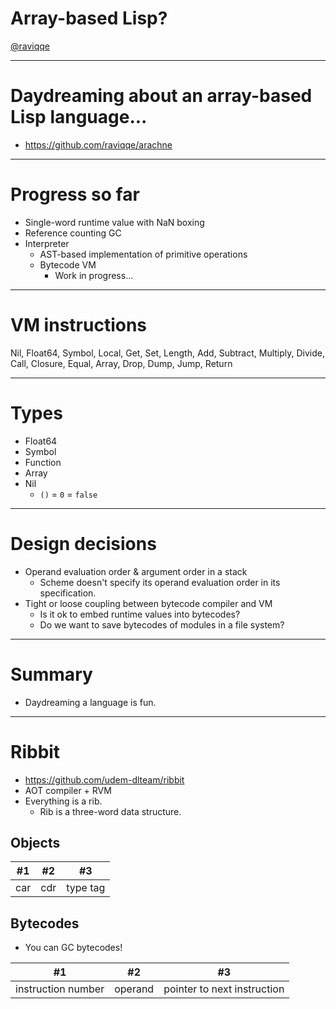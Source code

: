 # Array-based Lisp?

[@raviqqe](https://github.com/raviqqe)

---

# Daydreaming about an array-based Lisp language...

- https://github.com/raviqqe/arachne

---

# Progress so far

- Single-word runtime value with NaN boxing
- Reference counting GC
- Interpreter
  - AST-based implementation of primitive operations
  - Bytecode VM
    - Work in progress...

---

# VM instructions

Nil, Float64, Symbol, Local, Get, Set, Length, Add, Subtract, Multiply, Divide, Call, Closure, Equal, Array, Drop, Dump, Jump, Return

---

# Types

- Float64
- Symbol
- Function
- Array
- Nil
  - `()` = `0` = `false`

---

# Design decisions

- Operand evaluation order & argument order in a stack
  - Scheme doesn't specify its operand evaluation order in its specification.
- Tight or loose coupling between bytecode compiler and VM
  - Is it ok to embed runtime values into bytecodes?
  - Do we want to save bytecodes of modules in a file system?

---

# Summary

- Daydreaming a language is fun.

---

# Ribbit

- https://github.com/udem-dlteam/ribbit
- AOT compiler + RVM
- Everything is a rib.
  - Rib is a three-word data structure.

## Objects

| #1  | #2  | #3       |
| --- | --- | -------- |
| car | cdr | type tag |

## Bytecodes

- You can GC bytecodes!

| #1                 | #2      | #3                          |
| ------------------ | ------- | --------------------------- |
| instruction number | operand | pointer to next instruction |
